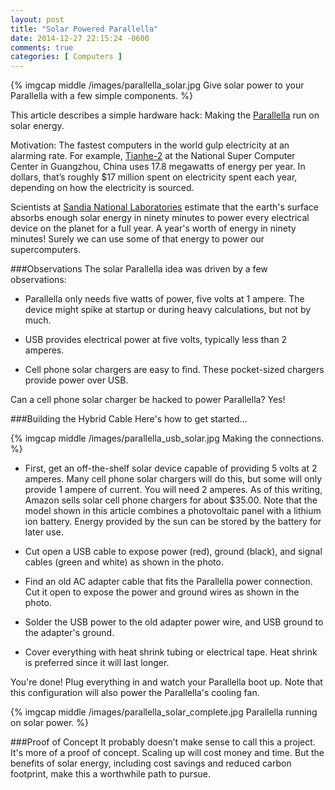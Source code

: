 ```yaml
---
layout: post
title: "Solar Powered Parallella"
date: 2014-12-27 22:15:24 -0600
comments: true
categories: [ Computers ]
---
```

{% imgcap middle /images/parallella_solar.jpg Give solar power to your Parallella with a few simple components. %}

This article describes a simple hardware hack: Making the [Parallella](/blog/2014/07/07/parallella-quick-start-guide-with-gotchas/) run on solar energy. 

Motivation: The fastest computers in the world gulp electricity at an alarming rate. For example, [Tianhe-2](http://www.top500.org/system/177999) at the National Super Computer Center in Guangzhou, China uses 17.8 megawatts of energy per year. In dollars, that’s roughly $17 million spent on electricity spent each year, depending on how the electricity is sourced.

Scientists at [Sandia National Laboratories](http://www.sandia.gov/) estimate that the earth's surface absorbs enough solar energy in ninety minutes to power every electrical device on the planet for a full year. A year's worth of energy in ninety minutes! Surely we can use some of that energy to power our supercomputers.
<!--more-->
###Observations
The solar Parallella idea was driven by a few observations:

* Parallella only needs five watts of power, five volts at 1 ampere. The device might spike at startup or during heavy calculations, but not by much.

* USB provides electrical power at five volts, typically less than 2 amperes. 

* Cell phone solar chargers are easy to find. These pocket-sized chargers provide power over USB.

Can a cell phone solar charger be hacked to power Parallella? Yes!

###Building the Hybrid Cable
Here's how to get started...

{% imgcap middle /images/parallella_usb_solar.jpg Making the connections. %}

* First, get an off-the-shelf solar device capable of providing 5 volts at 2 amperes. Many cell phone solar chargers will do this, but some will only provide 1 ampere of current. You will need 2 amperes. As of this writing, Amazon sells solar cell phone chargers for about $35.00. Note that the model shown in this article combines a photovoltaic panel with a lithium ion battery. Energy provided by the sun can be stored by the battery for later use.

* Cut open a USB cable to expose power (red), ground (black), and signal cables (green and white) as shown in the photo.

* Find an old AC adapter cable that fits the Parallella power connection. Cut it open to expose the power and ground wires as shown in the photo. 

* Solder the USB power to the old adapter power wire, and USB ground to the adapter's ground.

* Cover everything with heat shrink tubing or electrical tape. Heat shrink is preferred since it will last longer.

You're done! Plug everything in and watch your Parallella boot up. Note that this configuration will also power the Parallella's cooling fan.

{% imgcap middle /images/parallella_solar_complete.jpg Parallella running on solar power. %}

###Proof of Concept
It probably doesn’t make sense to call this a project. It's more of a proof of concept. Scaling up will cost money and time. But the benefits of solar energy, including cost savings and reduced carbon footprint, make this a worthwhile path to pursue.


